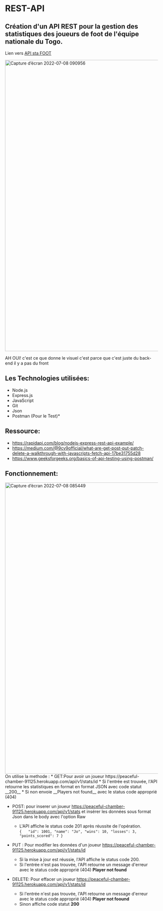 # REST-API

 Création d'un API REST pour la gestion des statistiques des joueurs de foot de l'équipe nationale du Togo.  
 ------------------
 Lien vers [API sta FOOT](https://peaceful-chamber-91125.herokuapp.com/)  

 
<img width="960" alt="Capture d’écran 2022-07-08 090956" src="https://user-images.githubusercontent.com/102300897/177937196-d1640203-2aad-4ccf-84ad-0187e1b2d893.png">


AH OUI! c'est ce que donne le visuel c'est parce que c'est juste du back-end il y a pas du front

## Les Technologies utilisées:  
* Node.js  
* Express.js  
* JavaScript  
* Git   
* Json
* Postman (Pour le Test)*

## Ressource:
* https://rapidapi.com/blog/nodejs-express-rest-api-example/  
* https://medium.com/@9cv9official/what-are-get-post-put-patch-delete-a-walkthrough-with-javascripts-fetch-api-17be31755d28  
* https://www.geeksforgeeks.org/basics-of-api-testing-using-postman/  

## Fonctionnement:  
<img width="960" alt="Capture d’écran 2022-07-08 085449" src="https://user-images.githubusercontent.com/102300897/177934555-c7408ac0-ba02-409b-aa66-53387ff87c7e.png">
On utilise la methode :  
* GET:Pour avoir un joueur  https://peaceful-chamber-91125.herokuapp.com/api/v1/stats/id  
   * Si l'entrée est trouvée, l'API retourne les statistiques en format en format JSON avec code statut __200__
   * Si non envoie __Players not found__ avec le status code approprié (404)

* POST: pour inserer un joueur https://peaceful-chamber-91125.herokuapp.com/api/v1/stats et insérer les données sous format Json dans le body avec l'option Raw  
  * L'API affiche le status code 201 après réussite de l'opération.  
`{  
      "id": 1001,
      "name": "Jo",
      "wins": 10,
      "losses": 3,
      "points_scored": 7
  }`  
  
* PUT : Pour modifier les données d'un joueur    https://peaceful-chamber-91125.herokuapp.com/api/v1/stats/id  
  * Si la mise à jour est réussie, l'API affiche le status code 200.
  * Si l'entrée n'est pas trouvée, l'API retourne un message d'erreur avec le status code approprié (404) __Player not found__

* DELETE: Pour effacer un joueur   https://peaceful-chamber-91125.herokuapp.com/api/v1/stats/id 
  * Si l'entrée n'est pas trouvée, l'API retourne un message d'erreur avec le status code approprié (404) __Player not foound__
  * Sinon affiche code statut __200__ 

